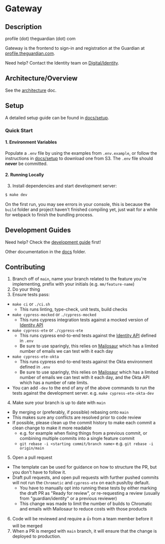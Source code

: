 # Gateway

## Description

profile (dot) theguardian (dot) com

Gateway is the frontend to sign-in and registration at the Guardian at [profile.theguardian.com](https://profile.theguardian.com).

Need help? Contact the Identity team on [Digital/Identity](https://chat.google.com/room/AAAAFdv9gK8).

## Architecture/Overview

See the [architecture](docs/architecture.md) doc.

## Setup

A detailed setup guide can be found in [docs/setup](docs/setup.md).

### Quick Start

#### 1. Environment Variables

Populate a `.env` file by using the examples from `.env.example`, or follow the instructions in [docs/setup](docs/setup.md) to download one from S3.
The `.env` file should **never** be committed.

#### 2. Running Locally

3. Install dependencies and start development server:

```sh
$ make dev
```

On the first run, you may see errors in your console, this is because the `build` folder and project haven't finished compiling yet, just wait for a while for webpack to finish the bundling process.

## Development Guides

Need help? Check the [development guide](docs/development.md) first!

Other documentation in the [docs](docs) folder.

## Contributing

1. Branch off of `main`, name your branch related to the feature you're implementing, prefix with your initials (e.g. `mm/feature-name`)
2. Do your thing
3. Ensure tests pass:

- `make ci` or `./ci.sh`
  - This runs linting, type-check, unit tests, build checks
- `make cypress-mocked` or `./cypress-mocked`
  - This runs cypress integration tests against a mocked version of [Identity API](https://github.com/guardian/identity)
- `make cypress-ete` or `./cypress-ete`
  - This runs cypress end-to-end tests against the [Identity API](https://github.com/guardian/identity) defined in `.env`
  - Be sure to use sparingly, this relies on [Mailosaur](https://mailosaur.com/) which has a limited number of emails we can test with it each day
- `make cypress-ete-okta`
  - This runs cypress end-to-end tests against the Okta environment defined in `.env`
  - Be sure to use sparingly, this relies on [Mailosaur](https://mailosaur.com/) which has a limited number of emails we can test with it each day, and the Okta API which has a number of rate limits.
- You can add `-dev` to the end of any of the above commands to run the tests against the development server. e.g. `make cypress-ete-okta-dev`

4. Make sure your branch is up to date with `main`

- By merging or (preferably, if possible) rebasing onto `main`
- This makes sure any conflicts are resolved prior to code review
- If possible, please clean up the commit history to make each commit a clean change to make it more readable
  - e.g. for example when fixing things from a previous commit, or combining multiple commits into a single feature commit
  - `git rebase -i <starting commit/branch name>` e.g. `git rebase -i origin/main`

5. Open a pull request

- The template can be used for guidance on how to structure the PR, but you don't have to follow it.
- Draft pull requests, and open pull requests with further pushed commits will not run the `Chromatic` and `cypress-ete` on each push/by default.
  - You have to manually opt into running these tests by either marking the draft PR as "Ready for review", or re-requesting a review (usually from "guardian/identity" or a previous reviewer)
  - This change was made to limit the number of builds to Chromatic and emails with Mailosaur to reduce costs with those products

6. Code will be reviewed and require a 👍 from a team member before it will be merged
7. When a PR is merged with `main` branch, it will ensure that the change is deployed to production.
